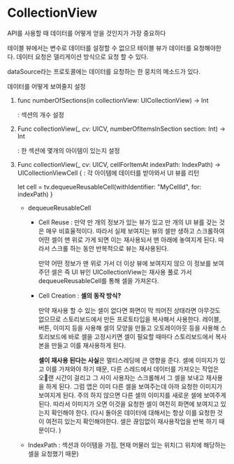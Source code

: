# CollectionView

API를 사용할 때 데이터를 어떻게 얻을 것인지가 가장 중요하다

테이블 뷰에서는 변수로 데이터를 설정할 수 없으므 테이블 뷰가 데이터를 요청해야한다. 데이터 요청은 델리게이션 방식으로 요청 할 수 있다.

dataSource라는 프로토콜에는 데이터를 요청하는 한 뭉치의 메소드가 있다.

데이터를 어떻게 보여줄지 설정

1. func numberOfSections(in collectionView: UICollectionView) -> Int

   : 섹션의 개수 설정

2. Func collectionView(_ cv: UICV, numberOfItemsInSection section: Int) -> Int

   : 한 섹션에 몇개의 아이템이 있는지 설정

3. Func collectionView(_ cv: UICV, cellForItemAt indexPath: IndexPath) -> UICollectionViewCell { : 각 아이템에 데이터를 받아와서 UI 뷰를 리턴

   let cell = tv.dequeueReusableCell(withIdentifier: "MyCellId", for: indexPath) }

   - dequeueReusableCell

     - Cell Reuse : 만약 만 개의 정보가 있는 뷰가 있고 만 개의 UI 뷰를 갖는 것은 매우 비효율적이다. 따라서 실제 보여지는 뷰의 셀만 생하고 스크롤하여 어떤 셀이 맨 위로 가게 되면 이는 재사용되서 맨 아래에 놓여지게 된다.  따라서 스크롤 하는 동안 반복적으로 뷰는 재사용된다.

       만약 어떤 정보가 맨 위로 가서 더 이상 뷰에 보여지지 않으 이 정보를 보여주던 셀은 즉 UI 뷰인 UICollectionView는 재사용 풀로 가서 dequeueReusableCell를 통해 셀을 가져온다.

     - Cell Creation : **셀의 동작 방식?**

       만약 재사용 할 수 있는 셀이 없다면 화면이 막 띄어진 상태라면 아무것도 없으므로 스토리보드에서 만든 프로토타입을 복사해서 사용한다. 레이블, 버튼, 이미지 등을 사용해 셀의 모양을 만들고 오토레이아웃 등을 사용해 스토리보드에 바로 셀을 고정시키면 셀이 필요할 때마다 스토리보드에서 복사본을 만들고 이를 재사용하게 된다.

       

       **셀이 재사용 된다는 사실**은 멀티스레딩에 큰 영향을 준다. 셀에 이미지가 있고 이를 가져와야 하기 때문, 다른 스레드에서 데이터를 가져오는 작업은 오랜 시간이 걸리고 그 사이 사용자는 스크롤해서 그 셀을 보내고 재사용을 하게 된다. 그럼 앱은 이미 다른  셀을 보여주는데 아까 요청한 이미지가 보여지게 된다. 주의 하지 않으면 다른 셀의 이미지를 새로운 셀에 보여주게 된다. 따라서 이미지가 오면 이것을 요청한 셀이 여전히 화면에 보여지고 있는지 확인해야 한다. (다시 돌아온 데이터에 대해서는 항상 이를 요청한 것이 여전히 있는지 확인해야한다. 셀은 끊임없이 재사용작업을 반복 하기 때문이다. )

   - IndexPath : 섹션과 아이템을 가짐, 현재 머물러 있는 위치(그 위치에 해당하는 셀을 요청했기 때문)

   

